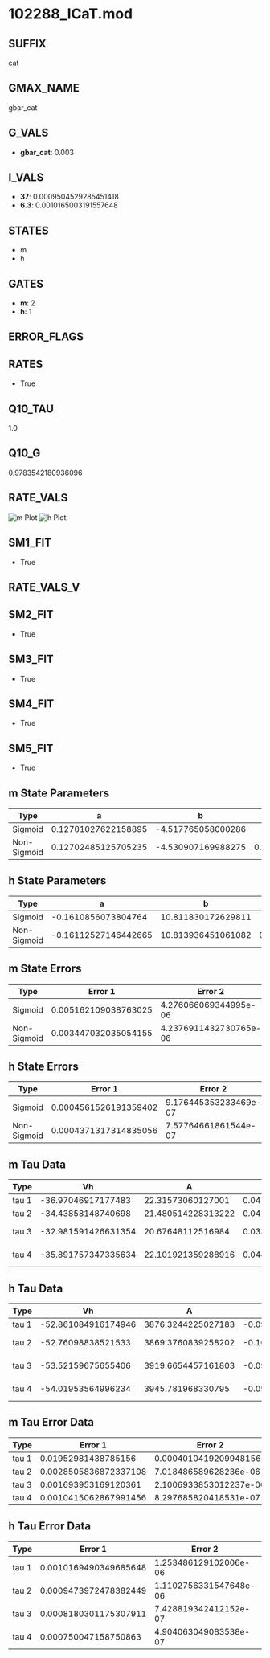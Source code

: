 # 102288_ICaT.mod

## SUFFIX

cat

## GMAX_NAME

gbar_cat

## G_VALS

- **gbar_cat**: 0.003

## I_VALS

- **37**: 0.0009504529285451418
- **6.3**: 0.0010165003191557648

## STATES

- m
- h

## GATES

- **m**: 2
- **h**: 1

## ERROR_FLAGS


## RATES

- True

## Q10_TAU

1.0

## Q10_G

0.9783542180936096

## RATE_VALS

![m Plot](/Users/pbozelos/Dropbox/icg-Chai-Panos/supermodels/output_markdown_files/Ca/102288_ICaT.mod/images/m.png)
![h Plot](/Users/pbozelos/Dropbox/icg-Chai-Panos/supermodels/output_markdown_files/Ca/102288_ICaT.mod/images/h.png)

## SM1_FIT

- True

## RATE_VALS_V

## SM2_FIT

- True

## SM3_FIT

- True

## SM4_FIT

- True

## SM5_FIT

- True

## m State Parameters

| Type | a | b | c | d |
| --- | --- | --- | --- | --- |
| Sigmoid | 0.12701027622158895 | -4.517765058000286 |
| Non-Sigmoid | 0.12702485125705235 | -4.530907169988275 | 0.9999997435935815 | -0.0021149443113351487 |

## h State Parameters

| Type | a | b | c | d |
| --- | --- | --- | --- | --- |
| Sigmoid | -0.1610856073804764 | 10.811830172629811 |
| Non-Sigmoid | -0.16112527146442665 | 10.813936451061082 | 0.9998178182971759 | -1.258753523717563e-05 |

## m State Errors

| Type | Error 1 | Error 2 | Error 3 |
| --- | --- | --- | --- |
| Sigmoid | 0.005162109038763025 | 4.276066069344995e-06 | 0.0031072296486355884 |
| Non-Sigmoid | 0.003447032035054155 | 4.2376911432730765e-06 | 0.0020748728976254845 |

## h State Errors

| Type | Error 1 | Error 2 | Error 3 |
| --- | --- | --- | --- |
| Sigmoid | 0.0004561526191359402 | 9.176445353233469e-07 | 0.0003982502660447578 |
| Non-Sigmoid | 0.0004371317314835056 | 7.57764661861544e-07 | 0.00038164382063545947 |

## m Tau Data

| Type | Vh | A | b1 | b2 | c1 | c2 | d1 | d2 | e1 | e2 |
| --- | --- | --- | --- | --- | --- | --- | --- | --- | --- | --- |
| tau 1 | -36.97046917177483 | 22.31573060127001 | 0.047459332972546626 | 0.07399987307217684 |
| tau 2 | -34.43858148740698 | 21.480514228313222 | 0.041609149421704565 | -4.398784364622769e-05 | 0.08805572228806889 | -0.00033883098425167076 |
| tau 3 | -32.981591426631354 | 20.67648112516984 | 0.03364761448386031 | -0.00025526400192315684 | -1.8608571135818125e-06 | 0.09083955929021496 | -0.0003809777138680207 | -3.2023809545706957e-08 |
| tau 4 | -35.891757347335634 | 22.101921359288916 | 0.04497975765125998 | -4.187818278571494e-05 | -9.00650836929229e-07 | -6.0964904067449776e-09 | 0.07984331067744388 | -1.4047439849752764e-05 | -4.566863455881346e-06 | 1.954538274619031e-08 |

## h Tau Data

| Type | Vh | A | b1 | b2 | c1 | c2 | d1 | d2 | e1 | e2 |
| --- | --- | --- | --- | --- | --- | --- | --- | --- | --- | --- |
| tau 1 | -52.861084916174946 | 3876.3244225027183 | -0.09967749005444233 | -0.06150225882654483 |
| tau 2 | -52.76098838521533 | 3869.3760839258202 | -0.10040257935176694 | 1.6663234227176997e-05 | -0.060985275121355514 | 8.493596341319932e-06 |
| tau 3 | -53.52159675655406 | 3919.6654457161803 | -0.09469706733155574 | -0.00017470738122075602 | 2.1866144093424004e-06 | -0.06510748581282531 | -9.18812459866699e-05 | -8.25267392246132e-07 |
| tau 4 | -54.01953564996234 | 3945.781968330795 | -0.09242758675846713 | -0.00019272844105374873 | 1.4655964302759584e-06 | 9.589231050981103e-09 | -0.0692848506489341 | -0.0002928534865117656 | -5.506158210769569e-06 | -4.168820211695182e-08 |

## m Tau Error Data

| Type | Error 1 | Error 2 | Error 3 |
| --- | --- | --- | --- |
| tau 1 | 0.01952981438785156 | 0.00040104192099481566 | 0.011833527782183592 |
| tau 2 | 0.0028505836872337108 | 7.018486589628236e-06 | 0.00172722897352791 |
| tau 3 | 0.001693953169120361 | 2.1006933853012237e-06 | 0.0010264020686736744 |
| tau 4 | 0.0010415062867991456 | 8.297685820418531e-07 | 0.0006310706971092919 |

## h Tau Error Data

| Type | Error 1 | Error 2 | Error 3 |
| --- | --- | --- | --- |
| tau 1 | 0.0010169490349685648 | 1.253486129102006e-06 | 0.0007496548471492174 |
| tau 2 | 0.0009473972478382449 | 1.1102756331547648e-06 | 0.0006983840041106115 |
| tau 3 | 0.0008180301175307911 | 7.428819342412152e-07 | 0.0006030196417266451 |
| tau 4 | 0.000750047158750863 | 4.904063049083538e-07 | 0.000552905277269341 |

